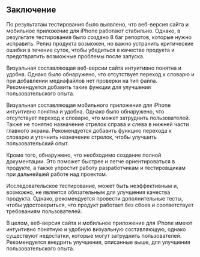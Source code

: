 ## Заключение
 
По результатам тестирования было выявлено, что веб-версия сайта и мобильное приложение для iPhone работают стабильно. Однако, в результате тестирования было создано 8 баг репортов, которые нужно исправить. Релиз продукта возможен, но важно устранить критические ошибки в течение суток, чтобы убедиться в качестве продукта и предотвратить возможные проблемы после запуска.

Визуальная составляющая веб-версии сайта интуитивно понятна и удобна. Однако было обнаружено, что отсутствует переход к словарю и при добавлении медиафайлов нет проверки на тип файла. Рекомендуется добавить такие функции для улучшения пользовательского опыта.

Визуальная составляющая мобильного приложения для iPhone интуитивно понятна и удобна. Однако было обнаружено, что отсутствует переход к словарю, что может затруднить пользователей. Также не понятно назначение стрелок справа и слева в нижней части главного экрана. Рекомендуется добавить функцию перехода к словарю и уточнить назначение стрелок, чтобы улучшить пользовательский опыт.

Кроме того, обнаружено, что необходимо создание полной документации. Это поможет быстрее и легче ориентироваться в продукте, а также упростит работу разработчикам и тестировщикам при дальнейшей работе над проектом.

Исследовательское тестирование, может быть неэффективным и, возможно, не является обязательным для улучшения качества продукта. Однако, рекомендуется провести дополнительные тесты, чтобы удостовериться, что продукт работает без сбоев и соответствует требованиям пользователей.

В целом, веб-версия сайта и мобильное приложение для iPhone имеют интуитивно понятную и удобную визуальную составляющую, однако существуют недостатки, которые могут затруднить пользователей. Рекомендуется внедрить улучшения, описанные выше, для улучшения пользовательского опыта.
